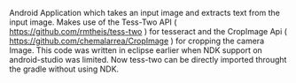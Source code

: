 Android Application which takes an input image and extracts text from the input image. Makes use of the Tess-Two API ( https://github.com/rmtheis/tess-two ) for tesseract and the CropImage Api ( https://github.com/chemalarrea/CropImage ) for cropping the camera Image. This code was written in eclipse earlier when NDK support on android-studio was limited. Now tess-two can be directly imported throught the gradle without using NDK.
